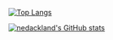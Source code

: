 [![Top Langs](https://github-readme-stats.vercel.app/api/top-langs/?username=nedackland&layout=compact)](https://github.com/nedackland/github-readme-stats)

[![nedackland's GitHub stats](https://github-readme-stats.vercel.app/api?username=nedackland)](https://github.com/anuraghazra/github-readme-stats)
